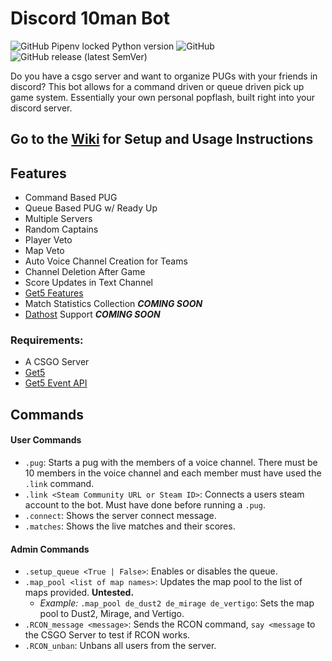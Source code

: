 # Discord 10man Bot

![GitHub Pipenv locked Python version](https://img.shields.io/github/pipenv/locked/python-version/yannickgloster/discord-10man?style=for-the-badge) ![GitHub](https://img.shields.io/github/license/yannickgloster/discord-10man?color=orange&style=for-the-badge) ![GitHub release (latest SemVer)](https://img.shields.io/github/v/release/yannickgloster/discord-10man?color=green&style=for-the-badge)

Do you have a csgo server and want to organize PUGs with your friends in discord? This bot allows for a command driven or queue driven pick up game system. Essentially your own personal popflash, built right into your discord server.

## Go to the [Wiki](https://github.com/yannickgloster/discord-10man/wiki) for Setup and Usage Instructions

## Features
- Command Based PUG
- Queue Based PUG w/ Ready Up
- Multiple Servers
- Random Captains
- Player Veto
- Map Veto
- Auto Voice Channel Creation for Teams
- Channel Deletion After Game
- Score Updates in Text Channel
- [Get5 Features](https://github.com/splewis/get5#get5)
- Match Statistics Collection ***COMING SOON***
- [Dathost](https://dathost.net/) Support ***COMING SOON***

### Requirements:
- A CSGO Server
- [Get5](https://github.com/splewis/get5)
- [Get5 Event API](https://github.com/yannickgloster/get5_eventapi)

## Commands
#### User Commands
- `.pug`: Starts a pug with the members of a voice channel. There must be 10 members in the voice channel and each member must have used the `.link` command.
- `.link <Steam Community URL or Steam ID>`: Connects a users steam account to the bot. Must have done before running a `.pug`.
- `.connect`: Shows the server connect message.
-  `.matches`: Shows the live matches and their scores.

#### Admin Commands
- `.setup_queue <True | False>`: Enables or disables the queue.
- `.map_pool <list of map names>`: Updates the map pool to the list of maps provided. **Untested.**
    - *Example:* `.map_pool de_dust2 de_mirage de_vertigo`: Sets the map pool to Dust2, Mirage, and Vertigo.
- `.RCON_message <message>`: Sends the RCON command, `say <message` to the CSGO Server to test if RCON works.
- `.RCON_unban`: Unbans all users from the server.
